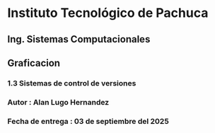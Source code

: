 # Instituto Tecnológico de Pachuca
## Ing. Sistemas Computacionales 
## Graficacion
### 1.3 Sistemas de control de versiones
### Autor : Alan Lugo Hernandez
### Fecha de entrega : 03 de septiembre del 2025
